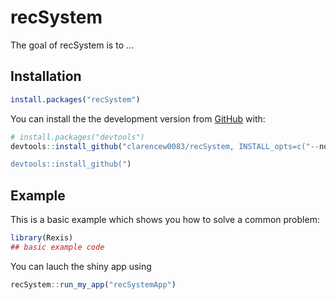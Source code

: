 
<!-- README.md is generated from README.Rmd. Please edit that file -->

# recSystem

<!-- badges: start -->

<!-- badges: end -->

The goal of recSystem is to …

## Installation

``` r
install.packages("recSystem")
```

You can install the the development version from
[GitHub](https://github.com/) with:

``` r
# install.packages("devtools")
devtools::install_github("clarencew0083/recSystem, INSTALL_opts=c("--no-multiarch"))

devtools::install_github(")
```

## Example

This is a basic example which shows you how to solve a common problem:

``` r
library(Rexis)
## basic example code
```

You can lauch the shiny app using

``` r
recSystem::run_my_app("recSystemApp")
```
